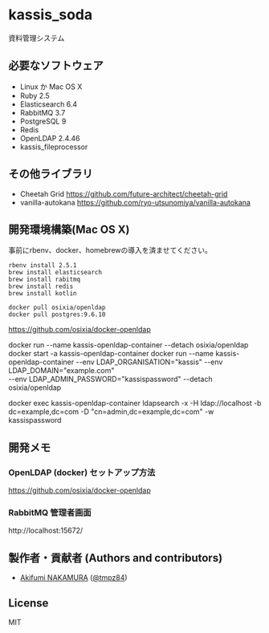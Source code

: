 # kassis_soda

資料管理システム

## 必要なソフトウェア

- Linux か Mac OS X
- Ruby 2.5
- Elasticsearch 6.4
- RabbitMQ 3.7
- PostgreSQL 9
- Redis
- OpenLDAP 2.4.46
- kassis_fileprocessor

## その他ライブラリ

- Cheetah Grid 
https://github.com/future-architect/cheetah-grid
- vanilla-autokana
https://github.com/ryo-utsunomiya/vanilla-autokana

## 開発環境構築(Mac OS X)

事前にrbenv、docker、homebrewの導入を済ませてください。

```
rbenv install 2.5.1
brew install elasticsearch
brew install rabitmq
brew install redis
brew install kotlin

docker pull osixia/openldap
docker pull postgres:9.6.10
```

https://github.com/osixia/docker-openldap

docker run --name kassis-openldap-container --detach osixia/openldap
docker start -a kassis-openldap-container
docker run --name kassis-openldap-container --env LDAP_ORGANISATION="kassis" --env LDAP_DOMAIN="example.com" \
--env LDAP_ADMIN_PASSWORD="kassispassword" --detach osixia/openldap

docker exec kassis-openldap-container ldapsearch -x -H ldap://localhost -b dc=example,dc=com -D "cn=admin,dc=example,dc=com" -w kassispassword

## 開発メモ

### OpenLDAP (docker) セットアップ方法
https://github.com/osixia/docker-openldap

### RabbitMQ 管理者画面
http://localhost:15672/

## 製作者・貢献者 (Authors and contributors)
- [Akifumi NAKAMURA](https://github.com/nakamura-akifumi) ([@tmpz84](https://twitter.com/tmpz84))

## License
MIT
